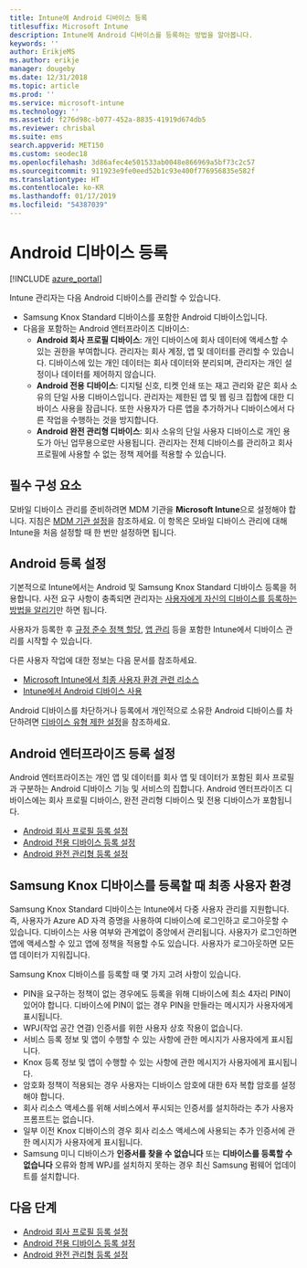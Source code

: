 ```yaml
---
title: Intune에 Android 디바이스 등록
titlesuffix: Microsoft Intune
description: Intune에 Android 디바이스를 등록하는 방법을 알아봅니다.
keywords: ''
author: ErikjeMS
ms.author: erikje
manager: dougeby
ms.date: 12/31/2018
ms.topic: article
ms.prod: ''
ms.service: microsoft-intune
ms.technology: ''
ms.assetid: f276d98c-b077-452a-8835-41919d674db5
ms.reviewer: chrisbal
ms.suite: ems
search.appverid: MET150
ms.custom: seodec18
ms.openlocfilehash: 3d86afec4e501533ab0048e866969a5bf73c2c57
ms.sourcegitcommit: 911923e9fe0eed52b1c93e400f776956835e582f
ms.translationtype: HT
ms.contentlocale: ko-KR
ms.lasthandoff: 01/17/2019
ms.locfileid: "54387039"
---
```

# <a name="enroll-android-devices"></a>Android 디바이스 등록

[!INCLUDE [azure_portal](./includes/azure_portal.md)]

Intune 관리자는 다음 Android 디바이스를 관리할 수 있습니다.
- Samsung Knox Standard 디바이스를 포함한 Android 디바이스입니다.
- 다음을 포함하는 Android 엔터프라이즈 디바이스:
    - **Android 회사 프로필 디바이스**: 개인 디바이스에 회사 데이터에 액세스할 수 있는 권한을 부여합니다. 관리자는 회사 계정, 앱 및 데이터를 관리할 수 있습니다. 디바이스에 있는 개인 데이터는 회사 데이터와 분리되며, 관리자는 개인 설정이나 데이터를 제어하지 않습니다. 
    - **Android 전용 디바이스**: 디지털 신호, 티켓 인쇄 또는 재고 관리와 같은 회사 소유의 단일 사용 디바이스입니다. 관리자는 제한된 앱 및 웹 링크 집합에 대한 디바이스 사용을 잠급니다. 또한 사용자가 다른 앱을 추가하거나 디바이스에서 다른 작업을 수행하는 것을 방지합니다.
    - **Android 완전 관리형 디바이스**: 회사 소유의 단일 사용자 디바이스로 개인 용도가 아닌 업무용으로만 사용됩니다. 관리자는 전체 디바이스를 관리하고 회사 프로필에 사용할 수 없는 정책 제어를 적용할 수 있습니다. 

## <a name="prerequisite"></a>필수 구성 요소

모바일 디바이스 관리를 준비하려면 MDM 기관을 **Microsoft Intune**으로 설정해야 합니다. 지침은 [MDM 기관 설정](mdm-authority-set.md)을 참조하세요. 이 항목은 모바일 디바이스 관리에 대해 Intune을 처음 설정할 때 한 번만 설정하면 됩니다.

## <a name="set-up-android-enrollment"></a>Android 등록 설정

기본적으로 Intune에서는 Android 및 Samsung Knox Standard 디바이스 등록을 허용합니다. 사전 요구 사항이 충족되면 관리자는 [사용자에게 자신의 디바이스를 등록하는 방법을 알리기](/intune-user-help/enroll-your-device-in-intune-android)만 하면 됩니다.

사용자가 등록한 후 [규정 준수 정책 할당](compliance-policy-create-android.md), [앱 관리](app-management.md) 등을 포함한 Intune에서 디바이스 관리를 시작할 수 있습니다.

다른 사용자 작업에 대한 정보는 다음 문서를 참조하세요.

- [Microsoft Intune에서 최종 사용자 환경 관련 리소스](end-user-educate.md)
- [Intune에서 Android 디바이스 사용](https://docs.microsoft.com/intune-user-help/using-your-android-device-with-intune)

Android 디바이스를 차단하거나 등록에서 개인적으로 소유한 Android 디바이스를 차단하려면 [디바이스 유형 제한 설정](enrollment-restrictions-set.md)을 참조하세요.

## <a name="set-up-android-enterprise-enrollment"></a>Android 엔터프라이즈 등록 설정

Android 엔터프라이즈는 개인 앱 및 데이터를 회사 앱 및 데이터가 포함된 회사 프로필과 구분하는 Android 디바이스 기능 및 서비스의 집합니다. Android 엔터프라이즈 디바이스에는 회사 프로필 디바이스, 완전 관리형 디바이스 및 전용 디바이스가 포함됩니다. 

- [Android 회사 프로필 등록 설정](android-work-profile-enroll.md)
- [Android 전용 디바이스 등록 설정](android-kiosk-enroll.md)
- [Android 완전 관리형 등록 설정](android-fully-managed-enroll.md)

## <a name="end-user-experience-when-enrolling-a-samsung-knox-device"></a>Samsung Knox 디바이스를 등록할 때 최종 사용자 환경

Samsung Knox Standard 디바이스는 Intune에서 다중 사용자 관리를 지원합니다. 즉, 사용자가 Azure AD 자격 증명을 사용하여 디바이스에 로그인하고 로그아웃할 수 있습니다. 디바이스는 사용 여부와 관계없이 중앙에서 관리됩니다. 사용자가 로그인하면 앱에 액세스할 수 있고 앱에 정책을 적용할 수도 있습니다. 사용자가 로그아웃하면 모든 앱 데이터가 지워집니다.

Samsung Knox 디바이스를 등록할 때 몇 가지 고려 사항이 있습니다.
-   PIN을 요구하는 정책이 없는 경우에도 등록을 위해 디바이스에 최소 4자리 PIN이 있어야 합니다. 디바이스에 PIN이 없는 경우 PIN을 만들라는 메시지가 사용자에게 표시됩니다.
-   WPJ(작업 공간 연결) 인증서를 위한 사용자 상호 작용이 없습니다.
-   서비스 등록 정보 및 앱이 수행할 수 있는 사항에 관한 메시지가 사용자에게 표시됩니다.
-   Knox 등록 정보 및 앱이 수행할 수 있는 사항에 관한 메시지가 사용자에게 표시됩니다.
-   암호화 정책이 적용되는 경우 사용자는 디바이스 암호에 대한 6자 복합 암호를 설정해야 합니다.
-   회사 리소스 액세스를 위해 서비스에서 푸시되는 인증서를 설치하라는 추가 사용자 프롬프트는 없습니다.
- 일부 이전 Knox 디바이스의 경우 회사 리소스 액세스에 사용되는 추가 인증서에 관한 메시지가 사용자에게 표시됩니다.
- Samsung 미니 디바이스가 **인증서를 찾을 수 없습니다** 또는 **디바이스를 등록할 수 없습니다** 오류와 함께 WPJ를 설치하지 못하는 경우 최신 Samsung 펌웨어 업데이트를 설치합니다.

## <a name="next-steps"></a>다음 단계

- [Android 회사 프로필 등록 설정](android-work-profile-enroll.md)
- [Android 전용 디바이스 등록 설정](android-kiosk-enroll.md)
- [Android 완전 관리형 등록 설정](android-fully-managed-enroll.md)
